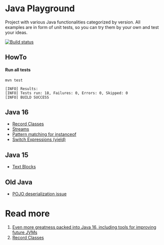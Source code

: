 # Java Playground
Project with various Java functionalities categorized by version. 
All examples are in form of unit tests, so you can try them by your own and test your ideas. 

[![Build status](https://github.com/hubertwo/java-playground/actions/workflows/maven.yml/badge.svg)](https://github.com/HubertWo/java-playground/actions)

## HowTo

#### Run all tests 
```shell 
mvn test
```
```shellq
[INFO] Results:
[INFO] Tests run: 18, Failures: 0, Errors: 0, Skipped: 0
[INFO] BUILD SUCCESS
```

## Java 16 
 - [Record Classes](src/test/java/com/github/hubertwo/playground/java16/record/VehicleTest.java)
 - [Streams](src/test/java/com/github/hubertwo/playground/java16/streams/StreamTest.java)
-  [Pattern matching for instanceof](src/test/java/com/github/hubertwo/playground/java16/instance/InstanceOfTest.java)
-  [Switch Expressions (yield)](src/test/java/com/github/hubertwo/playground/java16/swtichexpression/SwitchExpressionTest.java)

## Java 15
- [Text Blocks](src/test/java/com/github/hubertwo/playground/java15/string/TextBlocksTest.java)
## Old Java
- [POJO deserialization issue](src/test/java/com/github/hubertwo/playground/javaold/serialization/SerializationTest.java)

# Read more
1. [Even more greatness packed into Java 16, including tools for improving future JVMs](https://blogs.oracle.com/javamagazine/java-champion-more-favorite-java16-features)
2. [Record Classes](https://docs.oracle.com/en/java/javase/16/language/records.html)